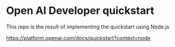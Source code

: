 # Open AI Developer quickstart

This repo is the result of implementing the quickstart using Node.js

https://platform.openai.com/docs/quickstart?context=node
